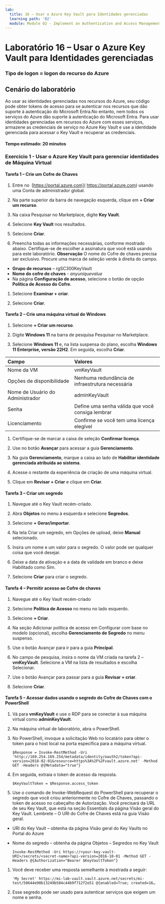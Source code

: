 ```yaml
---
lab:
  title: 16 – Usar o Azure Key Vault para Identidades gerenciadas
  learning path: '02'
  module: Module 02 - Implement an Authentication and Access Management Solution
---
```


# Laboratório 16 – Usar o Azure Key Vault para Identidades gerenciadas

### Tipo de logon = logon do recurso do Azure

## Cenário do laboratório

Ao usar as identidades gerenciadas nos recursos do Azure, seu código pode obter tokens de acesso para se autenticar nos recursos que dão suporte à autenticação do Microsoft Entra.No entanto, nem todos os serviços do Azure dão suporte à autenticação do Microsoft Entra. Para usar identidades gerenciadas em recursos do Azure com esses serviços, armazene as credenciais de serviço no Azure Key Vault e use a identidade gerenciada para acessar o Key Vault e recuperar as credenciais.

#### Tempo estimado: 20 minutos

### Exercício 1 - Usar o Azure Key Vault para gerenciar identidades de Máquina Virtual

#### Tarefa 1 – Crie um Cofre de Chaves

1. Entre no  [https://portal.azure.com]( https://portal.azure.com) usando uma Conta de administrador global.

1. Na parte superior da barra de navegação esquerda, clique em **+ Criar um recurso**.

1. Na caixa Pesquisar no Marketplace, digite **Key Vault**.  

1. Selecione **Key Vault** nos resultados.

1. Selecione **Criar**.

1. Preencha todas as informações necessárias, conforme mostrado abaixo. Certifique-se de escolher a assinatura que você está usando para este laboratório.
    **Observação** O nome do Cofre de chaves precisa ser exclusivo. Procure uma marca de seleção verde à direita do campo.

 - **Grupo de recursos** – rgSC300KeyVault
 - **Nome do cofre de chaves** - *anyuniquevalue*
 - Na página **Configuração de acesso**, selecione o botão de opção **Política de Acesso do Cofre**.
1. Selecione **Examinar + criar**.

1. Selecione **Criar**.

#### Tarefa 2 – Crie uma máquina virtual do Windows

1. Selecione **+ Criar um recurso**.

1. Digite **Windows 11** na barra de pesquisa Pesquisar no Marketplace.

1. Selecione **Windows 11** e, na lista suspensa do plano, escolha **Windows 11 Enterprise, versão 22H2**. Em seguida, escolha **Criar**.

  | Campo | Valores |
  | :--   | :--    |
  | Nome da VM | vmKeyVault |
  | Opções de disponibilidade | Nenhuma redundância de infraestrutura necessária |
  | Nome de Usuário do Administrador | adminKeyVault |
  | Senha | Define uma senha válida que você consiga lembrar |
  | Licenciamento | Confirme se você tem uma licença elegível |

1. Certifique-se de marcar a caixa de seleção **Confirmar licença**.

1. Use no botão **Avançar** para acessar a guia **Gerenciamento**.

1. Na guia **Gerenciamento**, marque a caixa ao lado de **Habilitar identidade gerenciada atribuída ao sistema**.

1. Acesse o restante da experiência de criação de uma máquina virtual. 

1. Clique em **Revisar + Criar** e clique em **Criar**.

#### Tarefa 3 – Criar um segredo

1. Navegue até o Key Vault recém-criado.

1. Abra **Objetos** no menu à esquerda e selecione **Segredos**.

1. Selecione **+ Gerar/importar**.

1. Na tela Criar um segredo, em Opções de upload, deixe **Manual** selecionado.

1. Insira um nome e um valor para o segredo.  O valor pode ser qualquer coisa que você desejar. 

1. Deixe a data de ativação e a data de validade em branco e deixe Habilitado como Sim. 

1. Selecione **Criar** para criar o segredo.

#### Tarefa 4 – Permitir acesso ao Cofre de chaves

1. Navegue até o Key Vault recém-criado

1. Selecione **Política de Acesso** no menu no lado esquerdo.

1. Selecione **+ Criar**.

1. Na seção Adicionar política de acesso em Configurar com base no modelo (opcional), escolha **Gerenciamento de Segredo** no menu suspenso.

1. Use o botão Avançar para ir para a guia **Principal**.

1. No campo de pesquisa, insira o nome da VM criada na tarefa 2 – **vmKeyVault**.  Selecione a VM na lista de resultados e escolha Selecionar.

1. Use o botão Avançar para passar para a guia **Revisar + criar**.

1. Selecione **Criar**.

#### Tarefa 5 – Acessar dados usando o segredo do Cofre de Chaves com o PowerShell

1. Vá para **vmKeyVault** e use o RDP para se conectar à sua máquina virtual como **adminKeyVault**.

1. Na máquina virtual de laboratório, abra o PowerShell.  

1. No PowerShell, invoque a solicitação Web no locatário para obter o token para o host local na porta específica para a máquina virtual.  

    ```
    $Response = Invoke-RestMethod -Uri 'http://169.254.169.254/metadata/identity/oauth2/token?api-version=2018-02-01&resource=https%3A%2F%2Fvault.azure.net' -Method GET -Headers @{Metadata="true"}
    ```

1. Em seguida, extraia o token de acesso da resposta.  

    ```
    $KeyVaultToken = $Response.access_token
    ```

1. Use o comando de Invoke-WebRequest do PowerShell para recuperar o segredo que você criou anteriormente no Cofre de Chaves, passando o token de acesso no cabeçalho de Autorização.  Você precisará da URL de seu Key Vault, que está na seção Essentials da página Visão geral do Key Vault.  Lembrete – O URI do Cofre de Chaves está na guia Visão geral.

  - URI do Key Vault – obtenha da página Visão geral do Key Vaults no Portal do Azure
  - Nome do segredo – obtenha da página Objetos – Segredos no Key Vault

    ```
    Invoke-RestMethod -Uri https://<your-key-vault-URI>/secrets/<secret-name>?api-version=2016-10-01 -Method GET -Headers @{Authorization="Bearer $KeyVaultToken"}
    ```
1. Você deve receber uma resposta semelhante à mostrada a seguir: 
    ```
    'My Secret' https://mi-lab-vault.vault.azure.net/secrets/mi-test/50644e90b13249b584c44b9f712f2e51 @{enabled=True; created=16…
    ```
1. Esse segredo pode ser usado para autenticar serviços que exigem um nome e senha.
